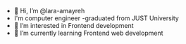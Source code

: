 - 👋 Hi, I’m @lara-amayreh
- I'm computer engineer 
-graduated from JUST University
- 👀 I’m interested in Frontend development 
- 🌱 I’m currently learning Frontend web development 

<!---
lara-amayreh/lara-amayreh is a ✨ special ✨ repository because its `README.md` (this file) appears on your GitHub profile.
You can click the Preview link to take a look at your changes.
--->
